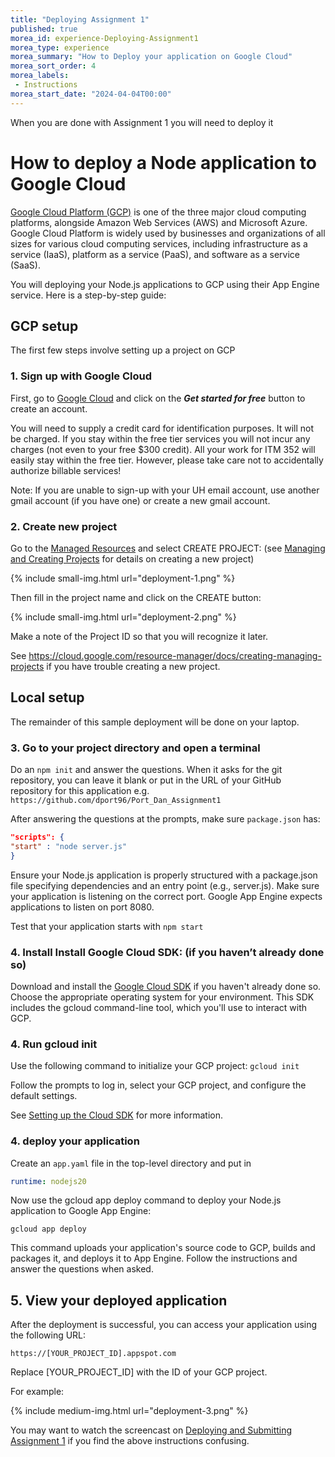 ```yaml
--- 
title: "Deploying Assignment 1" 
published: true 
morea_id: experience-Deploying-Assignment1
morea_type: experience 
morea_summary: "How to Deploy your application on Google Cloud"
morea_sort_order: 4
morea_labels:
 - Instructions
morea_start_date: "2024-04-04T00:00"
---
```

When you are done with Assignment 1 you will need to deploy it 


# How to deploy a Node application to Google Cloud

[Google Cloud Platform (GCP)](https://cloud.google.com/) is one of the three major cloud computing platforms, alongside Amazon Web Services (AWS) and Microsoft Azure. Google Cloud Platform is widely used by businesses and organizations of all sizes for various cloud computing services, including infrastructure as a service (IaaS), platform as a service (PaaS), and software as a service (SaaS). 

You will deploying your Node.js applications to GCP using their App Engine service. Here is a step-by-step guide:

## GCP setup

The first few steps involve setting up a project on GCP

### 1. Sign up with Google Cloud

First, go to [Google Cloud](https://cloud.google.com/free?utm_source=google&utm_medium=cpc&utm_campaign=na-none-all-en-dr-sitelink-all-all-trial-b-gcp-1707554&utm_content=text-ad-none-any-DEV_c-CRE_665665924786-ADGP_Hybrid+%7C+BKWS+-+MIX+%7C+Txt-Containers-Google+Cloud+Marketplace-KWID_43700077225653226-kwd-576266368948-userloc_9032759&utm_term=KW_gcp+marketplace-ST_gcp+marketplace-NET_g-&gad_source=1&gclid=CjwKCAjwtqmwBhBVEiwAL-WAYTjP2Xda9az-IF2vncJqdjHNzSqjbMTPO7KUdvQ1WVNoUc0hZbIdixoCc4EQAvD_BwE&gclsrc=aw.ds&hl=en) and click on the _**Get started for free**_ button to create an account.

You will need to supply a credit card for identification purposes. It will not be charged. If you stay within the free tier services you will not incur any charges (not even to your free $300 credit). All your work for ITM 352 will easily stay within the free tier. However, please take care not to accidentally authorize billable services!

Note: If you are unable to sign-up with your UH email account, use another gmail account (if you have one) or create a new gmail account.

### 2. Create new project

Go to the [Managed Resources](https://console.cloud.google.com/cloud-resource-manager?walkthrough_id=resource-manager--create-project&start_index=1&_ga=2.129458895.212008679.1712198867-34770965.1712197323&_gac=1.256002809.1712175763.CjwKCAjwh4-wBhB3EiwAeJsppBJ1_8WaiWeSaXi9B5G3AtDLVozS8O8XksOgnkgtGZcBmiinyh6NKxoCvI8QAvD_BwE#step_index=1) and select CREATE PROJECT:
(see [Managing and Creating Projects](https://cloud.google.com/resource-manager/docs/creating-managing-projects) for details on creating a new project)

{% include small-img.html url="deployment-1.png" %}

Then fill in the project name and click on the CREATE button:

{% include small-img.html url="deployment-2.png" %}

Make a note of the Project ID so that you will recognize it later.

See https://cloud.google.com/resource-manager/docs/creating-managing-projects if you have trouble creating a new project.

## Local setup

The remainder of this sample deployment will be done on your laptop.

### 3. Go to your project directory and open a terminal

Do an `npm init` and answer the questions. When it asks for the git repository, you can leave it blank or put in the URL of your GitHub repository for this application e.g. `https://github.com/dport96/Port_Dan_Assignment1`

After answering the questions at the prompts, make sure `package.json` has:
```json
"scripts": {
"start" : "node server.js"
}
```
Ensure your Node.js application is properly structured with a package.json file specifying dependencies and an entry point (e.g., server.js). Make sure your application is listening on the correct port. Google App Engine expects applications to listen on port 8080.

Test that your application starts with `npm start`


### 4. Install Install Google Cloud SDK: (if you haven’t already done so)

Download and install the [Google Cloud SDK](https://cloud.google.com/sdk/docs/install-sdk) if you haven't already done so. Choose the appropriate operating system for your environment. This SDK includes the gcloud command-line tool, which you'll use to interact with GCP.

### 4. Run gcloud init

Use the following command to initialize your GCP project: `gcloud init`

Follow the prompts to log in, select your GCP project, and configure the default settings.

See [Setting up the Cloud SDK](https://cloud.google.com/sdk/docs/quickstart) for more information.

### 4. deploy your application

Create an `app.yaml` file in the top-level directory and put in
```yaml
runtime: nodejs20
```

Now use the gcloud app deploy command to deploy your Node.js application to Google App Engine:

`gcloud app deploy`

This command uploads your application's source code to GCP, builds and packages it, and deploys it to App Engine. Follow the instructions and answer the questions when asked.

## 5. View your deployed application
After the deployment is successful, you can access your application using the following URL:

`https://[YOUR_PROJECT_ID].appspot.com`

Replace [YOUR_PROJECT_ID] with the ID of your GCP project.

For example:

{% include medium-img.html url="deployment-3.png" %}


You may want to watch the screencast on [Deploying and Submitting Assignment 1]() if you find the above instructions confusing.
